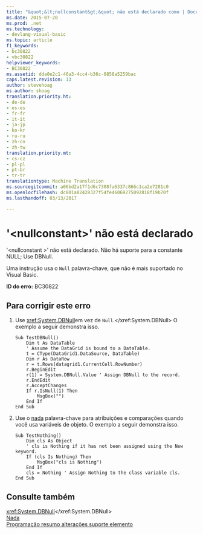 ```yaml
---
title: "&quot;&lt;nullconstant&gt;&quot; não está declarado como | Documentos do Microsoft"
ms.date: 2015-07-20
ms.prod: .net
ms.technology:
- devlang-visual-basic
ms.topic: article
f1_keywords:
- bc30822
- vbc30822
helpviewer_keywords:
- BC30822
ms.assetid: dda0e2c1-46a3-4cc4-b36c-0858a5259bac
caps.latest.revision: 13
author: stevehoag
ms.author: shoag
translation.priority.ht:
- de-de
- es-es
- fr-fr
- it-it
- ja-jp
- ko-kr
- ru-ru
- zh-cn
- zh-tw
translation.priority.mt:
- cs-cz
- pl-pl
- pt-br
- tr-tr
translationtype: Machine Translation
ms.sourcegitcommit: a06bd2a17f1d6c7308fa6337c866c1ca2e7281c0
ms.openlocfilehash: dc801a82428327f54fe46069275092818f19b70f
ms.lasthandoff: 03/13/2017

---
```

# <a name="39ltnullconstantgt39-is-not-declared"></a>'&lt;nullconstant&gt;' não está declarado
'\<nullconstant >' não está declarado. Não há suporte para a constante NULL; Use DBNull.  
  
 Uma instrução usa o `Null` palavra-chave, que não é mais suportado no Visual Basic.  
  
 **ID do erro:** BC30822  
  
## <a name="to-correct-this-error"></a>Para corrigir este erro  
  
1.  Use <xref:System.DBNull>em vez de `Null`.</xref:System.DBNull> O exemplo a seguir demonstra isso.  
  
    ```  
    Sub TestDBNull()  
        Dim t As DataTable  
        ' Assume the DataGrid is bound to a DataTable.  
        t = CType(DataGrid1.DataSource, DataTable)  
        Dim r As DataRow  
        r = t.Rows(datagrid1.CurrentCell.RowNumber)  
        r.BeginEdit  
        r(1) = System.DBNull.Value ' Assign DBNull to the record.  
        r.EndEdit  
        r.AcceptChanges  
        If r.IsNull(1) Then  
            MsgBox("")  
        End If  
    End Sub  
    ```  
  
2.  Use o [nada](../../visual-basic/language-reference/nothing.md) palavra-chave para atribuições e comparações quando você usa variáveis de objeto. O exemplo a seguir demonstra isso.  
  
    ```  
    Sub TestNothing()  
        Dim cls As Object  
        ' cls is Nothing if it has not been assigned using the New keyword.  
        If (cls Is Nothing) Then  
            MsgBox("cls is Nothing")  
        End If  
        cls = Nothing ' Assign Nothing to the class variable cls.  
    End Sub  
    ```  
  
## <a name="see-also"></a>Consulte também  
 <xref:System.DBNull></xref:System.DBNull>   
 [Nada](../../visual-basic/language-reference/nothing.md)   
 [Programação resumo alterações suporte elemento](http://msdn.microsoft.com/en-us/0483590a-6309-449c-a2fa-effa26a03b95)
